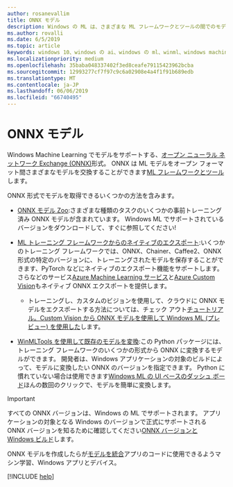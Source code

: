 ```yaml
---
author: rosanevallim
title: ONNX モデル
description: Windows の ML は、さまざまな ML フレームワークとツールの間でのモデルを交換することができます、ONNX 形式でモデルを評価します。
ms.author: rovalli
ms.date: 6/5/2019
ms.topic: article
keywords: windows 10、windows の ai、windows の ml、winml、windows machine learning、onnx
ms.localizationpriority: medium
ms.openlocfilehash: 35baba048337402f3ed8ceafe79115423962bcba
ms.sourcegitcommit: 12993277cf7f97c9c6a02908e4a4f1f91b689edb
ms.translationtype: MT
ms.contentlocale: ja-JP
ms.lasthandoff: 06/06/2019
ms.locfileid: "66740495"
---
```

# <a name="onnx-models"></a>ONNX モデル

Windows Machine Learning でモデルをサポートする、[オープン ニューラル ネットワーク Exchange (ONNX)](https://onnx.ai/)形式。 ONNX は ML モデルをオープン フォーマット間さまざまなモデルを交換することができます[ML フレームワークとツール](https://onnx.ai/supported-tools)します。

ONNX 形式でモデルを取得できるいくつかの方法を含みます。

- [ONNX モデル Zoo](https://github.com/onnx/models):さまざまな種類のタスクのいくつかの事前トレーニング済み ONNX モデルが含まれています。 Windows ML でサポートされているバージョンをダウンロードして、すぐに参照してください!

- [ML トレーニング フレームワークからのネイティブのエクスポート](https://onnx.ai/supported-tools):いくつかのトレーニング フレームワークでは、ONNX、Chainer、Caffee2、ONNX 形式の特定のバージョンに、トレーニングされたモデルを保存することができます、PyTorch などにネイティブのエクスポート機能をサポートします。 さらなどのサービス[Azure Machine Learning サービス](https://azure.microsoft.com/services/machine-learning-service/)と[Azure Custom Vision](https://docs.microsoft.com/azure/cognitive-services/custom-vision-service/getting-started-build-a-classifier)もネイティブ ONNX エクスポートを提供します。
    - トレーニングし、カスタムのビジョンを使用して、クラウドに ONNX モデルをエクスポートする方法については、チェック アウト[チュートリアル。Custom Vision から ONNX モデルを使用して Windows ML (プレビュー) を使用した](https://docs.microsoft.com/azure/cognitive-services/custom-vision-service/custom-vision-onnx-windows-ml)します。

- [WinMLTools を使用して既存のモデルを変換](https://docs.microsoft.com/windows/ai/windows-ml/convert-model-winmltools):この Python パッケージには、トレーニング フレームワークのいくつかの形式から ONNX に変換するモデルができます。 開発者は、Windows アプリケーションの対象のビルドによって、モデルに変換したい ONNX のバージョンを指定できます。 Python に慣れていない場合は使用できます[Windows ML の UI ベースのダッシュ ボード](https://github.com/Microsoft/Windows-Machine-Learning/tree/master/Tools/WinMLDashboard)ほんの数回のクリックで、モデルを簡単に変換します。

> [!IMPORTANT]
> すべての ONNX バージョンは、Windows の ML でサポートされます。 アプリケーションの対象となる Windows のバージョンで正式にサポートされる ONNX バージョンを知るために確認してください[ONNX バージョンと Windows ビルド](onnx-versions.md)します。

ONNX モデルを作成したらが[モデルを統合](https://docs.microsoft.com/windows/ai/windows-ml/integrate-model)アプリのコードに使用できるようマシン学習、Windows アプリとデバイス。

[!INCLUDE [help](../includes/get-help.md)]
